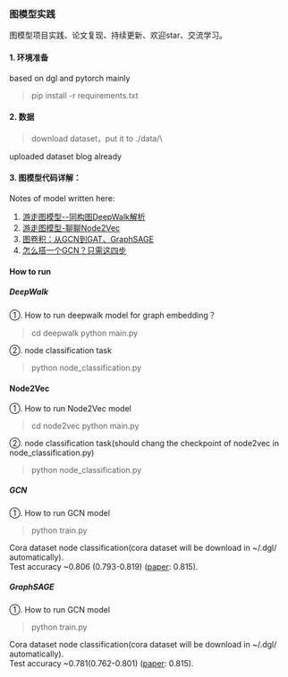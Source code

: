 ### 图模型实践
图模型项目实践、论文复现、持续更新、欢迎star、交流学习。

#### 1. 环境准备
based on dgl and pytorch mainly
>pip install -r requirements.txt

#### 2. 数据
>download dataset，put it to ./data/\

uploaded dataset blog already

#### 3. 图模型代码详解：
Notes of model written here:   
1. [游走图模型--同构图DeepWalk解析](https://zhuanlan.zhihu.com/p/397710211)
2. [游走图模型-聊聊Node2Vec](https://zhuanlan.zhihu.com/p/400849086)
3. [图卷积：从GCN到GAT、GraphSAGE](https://zhuanlan.zhihu.com/p/404826711)
4. [怎么搭一个GCN？只需这四步](https://zhuanlan.zhihu.com/p/422380707)


#### How to run
##### DeepWalk
①. How to run deepwalk model for graph embedding？
>cd deepwalk
>python main.py

②. node classification task
>python node_classification.py

#### Node2Vec
①. How to run Node2Vec model 
>cd node2vec
>python main.py

②. node classification task(should chang the checkpoint of node2vec in node_classification.py)
>python node_classification.py

##### GCN
①. How to run GCN model 
>python train.py

Cora dataset node classification(cora dataset will be download in ~/.dgl/ automatically).  
Test accuracy ~0.806 (0.793-0.819) ([paper](https://arxiv.org/abs/1609.02907): 0.815).

##### GraphSAGE
①. How to run GCN model 
>python train.py

Cora dataset node classification(cora dataset will be download in ~/.dgl/ automatically).  
Test accuracy ~0.781(0.762-0.801)  ([paper](https://arxiv.org/abs/1609.02907): 0.815).